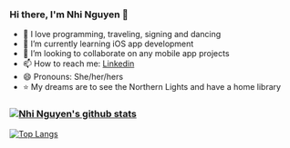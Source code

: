 ### Hi there, I'm Nhi Nguyen 👋

- 💙 I love programming, traveling, signing and dancing
- 🌱 I’m currently learning iOS app development
- 👯 I’m looking to collaborate on any mobile app projects
- 📫 How to reach me: [Linkedin](https://www.linkedin.com/in/nhi-nguyen-csis/)
- 😄 Pronouns: She/her/hers
-  :star: My dreams are to see the Northern Lights and have a home library
### [![Nhi Nguyen's github stats](https://github-readme-stats.vercel.app/api?username=nhi-nguyen-csis&count_private=true&show_icons=true&theme=radical&hide_rank=false)](https://github.com/anuraghazra/github-readme-stats)

[![Top Langs](https://github-readme-stats.vercel.app/api/top-langs/?username=nhi-nguyen-csis&show_icons=true&theme=highconstrast)](https://github.com/anuraghazra/github-readme-stats)

